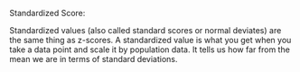 Standardized Score:

Standardized values (also called standard scores or normal deviates) are the same thing as z-scores. A standardized value is what you get when you take a data point and scale it by population data. It tells us how far from the mean we are in terms of standard deviations.